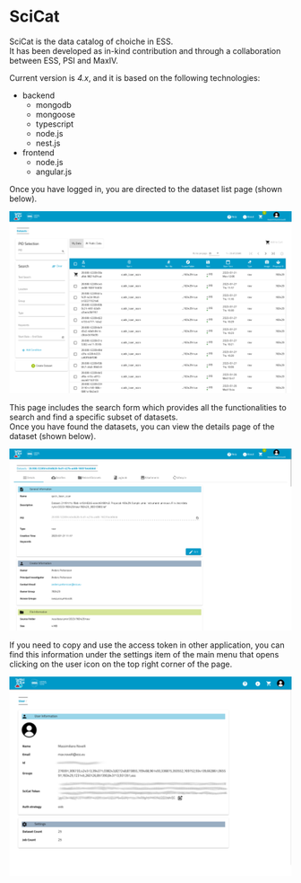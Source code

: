 # SciCat

SciCat is the data catalog of choiche in ESS.  
It has been developed as in-kind contribution and through a collaboration between ESS, PSI and MaxIV.  

Current version is _4.x_, and it is based on the following technologies:
- backend
  - mongodb
  - mongoose
  - typescript
  - node.js
  - nest.js
- frontend
  - node.js
  - angular.js

Once you have logged in, you are directed to the dataset list page (shown below).  
  
![SciCat Datasets List](scicat_datasets_list.png)

This page includes the search form which provides all the functionalities to search and find a specific subset of datasets.  
Once you have found the datasets, you can view the details page of the dataset (shown below).

![SciCat Dataset List](scicat_dataset_details.png)


If you need to copy and use the access token in other application, you can find this information under the settings item of the main menu that opens clicking on the user icon on the top right corner of the page.

![SciCat User Settings](scicat_user_settings.png)
